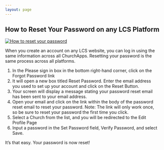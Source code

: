```yaml
---
layout: page
---
```


## How to Reset Your Password on any LCS Platform

[![How to reset your password](https://img.youtube.com/vi/7jRsiJOgg-0/0.jpg)](https://www.youtube.com/watch?v=7jRsiJOgg-0)

When you create an account on any LCS website, you can log in using the same information across all ChurchApps. Resetting your password is the same process across all platforms.

1. In the Please sign in box in the bottom right-hand corner, click on the Forgot Password link
2. It will open a new box titled Reset Password. Enter the email address you used to set up your account and click on the Reset Button.
3. Your screen will display a message stating your password reset email has been sent to your email address.
4. Open your email and click on the link within the body of the password reset email to reset your password. Note: The link will only work once, so be sure to reset your password the first time you click.
5. Select a Church from the list, and you will be redirected to the Edit Profile Page
6. Input a password in the Set Password field, Verify Password, and select Save.

It’s that easy. Your password is now reset!

